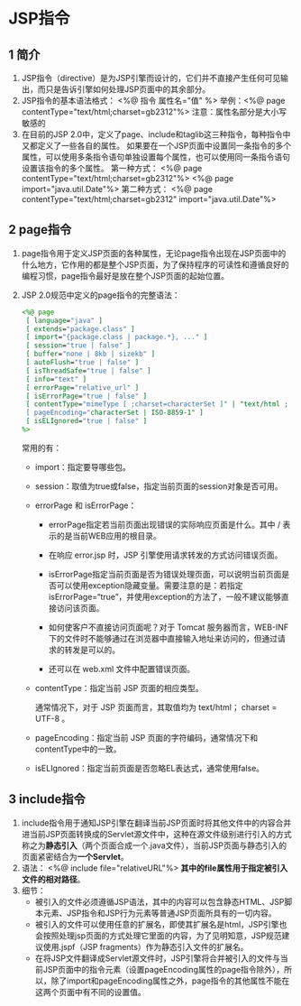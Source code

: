 # JSP指令

## 1 简介

1. JSP指令（directive）是为JSP引擎而设计的，它们并不直接产生任何可见输出，而只是告诉引擎如何处理JSP页面中的其余部分。
2. JSP指令的基本语法格式：
   	<%@ 指令 属性名="值" %>
   	举例：<%@ page contentType="text/html;charset=gb2312"%>
   	注意：属性名部分是大小写敏感的
3. 在目前的JSP 2.0中，定义了page、include和taglib这三种指令，每种指令中又都定义了一些各自的属性。
   如果要在一个JSP页面中设置同一条指令的多个属性，可以使用多条指令语句单独设置每个属性，也可以使用同一条指令语句设置该指令的多个属性。 
   	第一种方式：
   		<%@ page contentType="text/html;charset=gb2312"%>
   		<%@ page import="java.util.Date"%>
   	第二种方式：
   		<%@ page contentType="text/html;charset=gb2312" import="java.util.Date"%> 



## 2 page指令

1. page指令用于定义JSP页面的各种属性，无论page指令出现在JSP页面中的什么地方，它作用的都是整个JSP页面，为了保持程序的可读性和遵循良好的编程习惯，page指令最好是放在整个JSP页面的起始位置。 

2. JSP 2.0规范中定义的page指令的完整语法：

   ```jsp
   <%@ page 
   	[ language="java" ] 
   	[ extends="package.class" ] 
   	[ import="{package.class | package.*}, ..." ] 
   	[ session="true | false" ] 
   	[ buffer="none | 8kb | sizekb" ] 
   	[ autoFlush="true | false" ] 
   	[ isThreadSafe="true | false" ] 
   	[ info="text" ] 
   	[ errorPage="relative_url" ] 
   	[ isErrorPage="true | false" ] 
   	[ contentType="mimeType [ ;charset=characterSet ]" | "text/html ; charset=ISO-8859-1" ] 
   	[ pageEncoding="characterSet | ISO-8859-1" ] 
   	[ isELIgnored="true | false" ] 
   %>
   
   ```

   常用的有：

   - import：指定要导哪些包。

   - session：取值为true或false，指定当前页面的session对象是否可用。

   - errorPage 和 isErrorPage：

     - errorPage指定若当前页面出现错误的实际响应页面是什么。其中 / 表示的是当前WEB应用的根目录。
     - 在响应 error.jsp 时，JSP 引擎使用请求转发的方式访问错误页面。

     - isErrorPage指定当前页面是否为错误处理页面，可以说明当前页面是否可以使用exception隐藏变量。需要注意的是：若指定isErrorPage=“true”，并使用exception的方法了，一般不建议能够直接访问该页面。

     - 如何使客户不直接访问页面呢？对于 Tomcat 服务器而言，WEB-INF 下的文件时不能够通过在浏览器中直接输入地址来访问的，但通过请求的转发是可以的。
     - 还可以在 web.xml 文件中配置错误页面。

   - contentType：指定当前 JSP 页面的相应类型。

     通常情况下，对于 JSP 页面而言，其取值均为 text/html； charset = UTF-8 。

   - pageEncoding：指定当前 JSP 页面的字符编码，通常情况下和contentType中的一致。

   - isELIgnored：指定当前页面是否忽略EL表达式，通常使用false。



## 3 include指令

1. include指令用于通知JSP引擎在翻译当前JSP页面时将其他文件中的内容合并进当前JSP页面转换成的Servlet源文件中，这种在源文件级别进行引入的方式称之为**静态引入**（两个页面合成一个.java文件），当前JSP页面与静态引入的页面紧密结合为**一个Servlet**。
2. 语法：
   	<%@ include file="relativeURL"%>
   	**其中的file属性用于指定被引入文件的相对路径**。  
3. 细节：
   - 被引入的文件必须遵循JSP语法，其中的内容可以包含静态HTML、JSP脚本元素、JSP指令和JSP行为元素等普通JSP页面所具有的一切内容。  
   - 被引入的文件可以使用任意的扩展名，即使其扩展名是html，JSP引擎也会按照处理jsp页面的方式处理它里面的内容，为了见明知意，JSP规范建议使用.jspf（JSP fragments）作为静态引入文件的扩展名。 
   - 在将JSP文件翻译成Servlet源文件时，JSP引擎将合并被引入的文件与当前JSP页面中的指令元素（设置pageEncoding属性的page指令除外），所以，除了import和pageEncoding属性之外，page指令的其他属性不能在这两个页面中有不同的设置值。 